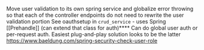  Move user validation to its own spring service and globalize error throwing so that each of the controller endpoints do not need to rewrite the user validation portion
 See oauthsetup in `crud_service` - uses Spring [[Prehandle]] (can extend that class for auth)****
 Can do global user auth or per-request auth. Easiest plug-and-play solution looks to be the latter
https://www.baeldung.com/spring-security-check-user-role

 